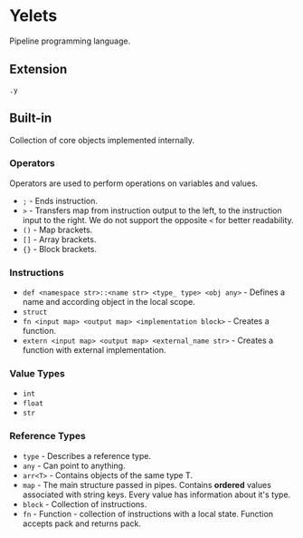 # Yelets
Pipeline programming language.

## Extension
`.y`

## Built-in
Collection of core objects implemented internally.

### Operators
Operators are used to perform operations on variables and values.

* `;` - Ends instruction.
* `>` - Transfers map from instruction output to the left, to the instruction input to the right. We do not support the opposite `<` for better readability.
* `()` - Map brackets.
* `[]` - Array brackets.
* `{}` - Block brackets.

### Instructions
* `def <namespace str>::<name str> <type_ type> <obj any>` - Defines a name and according object in the local scope.
* `struct  `
* `fn <input map> <output map> <implementation block>` - Creates a function.
* `extern <input map> <output map> <external_name str>` - Creates a function with external implementation.

### Value Types
* `int`
* `float`
* `str`

### Reference Types
* `type` - Describes a reference type.
* `any` - Can point to anything.
* `arr<T>` - Contains objects of the same type T.
* `map` - The main structure passed in pipes. Contains __ordered__ values associated with string keys. Every value has information about it's type.
* `block` - Collection of instructions.
* `fn` - Function - collection of instructions with a local state. Function accepts pack and returns pack.
